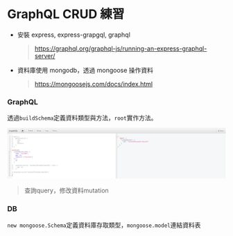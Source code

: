 # GraphQL CRUD 練習

- 安裝 express, express-grapgql, graphql
    > https://graphql.org/graphql-js/running-an-express-graphql-server/
- 資料庫使用 mongodb，透過 mongoose 操作資料
    > https://mongoosejs.com/docs/index.html


### GraphQL
透過`buildSchema`定義資料類型與方法，`root`實作方法。


![](./image/photo1.PNG)
> 查詢query，修改資料mutation

### DB
`new mongoose.Schema`定義資料庫存取類型，`mongoose.model`連結資料表


